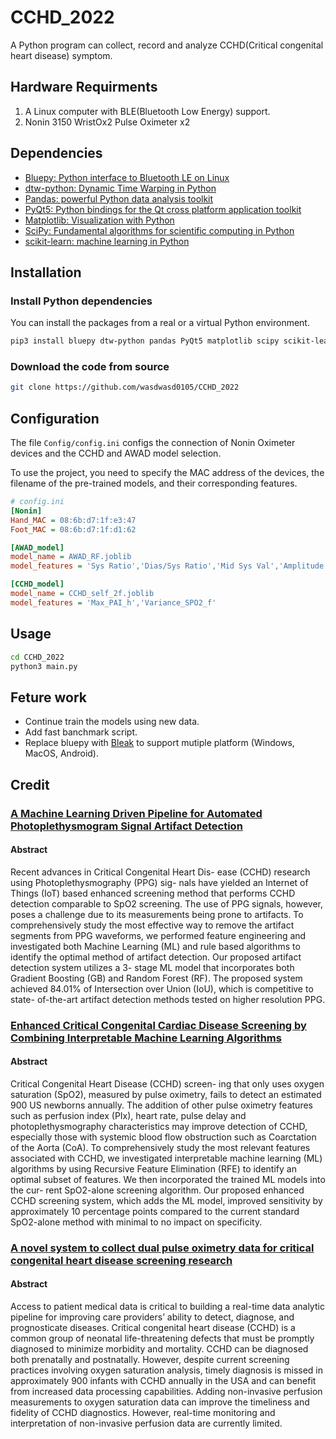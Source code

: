 # CCHD_2022
A Python program can collect, record and analyze CCHD(Critical congenital heart disease) symptom. 

## Hardware Requirments
1. A Linux computer with BLE(Bluetooth Low Energy) support.
2. Nonin 3150 WristOx2 Pulse Oximeter x2

## Dependencies 
- [Bluepy: Python interface to Bluetooth LE on Linux](https://github.com/IanHarvey/bluepy)
- [dtw-python: Dynamic Time Warping in Python](https://dynamictimewarping.github.io/python/)
- [Pandas: powerful Python data analysis toolkit](https://pandas.pydata.org/)
- [PyQt5: Python bindings for the Qt cross platform application toolkit](https://pypi.org/project/PyQt5/)
- [Matplotlib: Visualization with Python](https://matplotlib.org/)
- [SciPy: Fundamental algorithms for scientific computing in Python](https://scipy.org/)
- [scikit-learn: machine learning in Python](https://scikit-learn.org/)

## Installation
### Install Python dependencies
You can install the packages from a real or a virtual Python environment.

```bash
pip3 install bluepy dtw-python pandas PyQt5 matplotlib scipy scikit-learn
```

### Download the code from source
```bash
git clone https://github.com/wasdwasd0105/CCHD_2022
```

## Configuration
The file `Config/config.ini` configs the connection of Nonin Oximeter devices and the CCHD and AWAD model selection. 

To use the project, you need to specify the MAC address of the devices, the filename of the pre-trained models, and their corresponding features. 

```ini
# config.ini
[Nonin]
Hand_MAC = 08:6b:d7:1f:e3:47
Foot_MAC = 08:6b:d7:1f:d1:62

[AWAD_model]
model_name = AWAD_RF.joblib
model_features = 'Sys Ratio','Dias/Sys Ratio','Mid Sys Val','Amplitude'

[CCHD_model]
model_name = CCHD_self_2f.joblib
model_features = 'Max_PAI_h','Variance_SPO2_f'
```

## Usage
```bash
cd CCHD_2022
python3 main.py
```


## Feture work
- Continue train the models using new data.
- Add fast banchmark script.
- Replace bluepy with [Bleak](https://github.com/hbldh/bleak) to support mutiple platform (Windows, MacOS, Android).  

## Credit

### [A Machine Learning Driven Pipeline for Automated Photoplethysmogram Signal Artifact Detection](https://ieeexplore.ieee.org/document/9697930)
#### Abstract
Recent advances in Critical Congenital Heart Dis-
ease (CCHD) research using Photoplethysmography (PPG) sig-
nals have yielded an Internet of Things (IoT) based enhanced
screening method that performs CCHD detection comparable
to SpO2 screening. The use of PPG signals, however, poses a
challenge due to its measurements being prone to artifacts. To
comprehensively study the most effective way to remove the
artifact segments from PPG waveforms, we performed feature
engineering and investigated both Machine Learning (ML) and
rule based algorithms to identify the optimal method of artifact
detection. Our proposed artifact detection system utilizes a 3-
stage ML model that incorporates both Gradient Boosting (GB)
and Random Forest (RF). The proposed system achieved 84.01%
of Intersection over Union (IoU), which is competitive to state-
of-the-art artifact detection methods tested on higher resolution
PPG.


### [Enhanced Critical Congenital Cardiac Disease Screening by Combining Interpretable Machine Learning Algorithms](https://ieeexplore.ieee.org/document/9630111)
#### Abstract
Critical Congenital Heart Disease (CCHD) screen-
ing that only uses oxygen saturation (SpO2), measured by pulse
oximetry, fails to detect an estimated 900 US newborns annually.
The addition of other pulse oximetry features such as perfusion
index (PIx), heart rate, pulse delay and photoplethysmography
characteristics may improve detection of CCHD, especially
those with systemic blood flow obstruction such as Coarctation
of the Aorta (CoA). To comprehensively study the most relevant
features associated with CCHD, we investigated interpretable
machine learning (ML) algorithms by using Recursive Feature
Elimination (RFE) to identify an optimal subset of features.
We then incorporated the trained ML models into the cur-
rent SpO2-alone screening algorithm. Our proposed enhanced
CCHD screening system, which adds the ML model, improved
sensitivity by approximately 10 percentage points compared to
the current standard SpO2-alone method with minimal to no
impact on specificity.

### [A novel system to collect dual pulse oximetry data for critical congenital heart disease screening research](https://www.cambridge.org/core/journals/journal-of-clinical-and-translational-science/article/novel-system-to-collect-dual-pulse-oximetry-data-for-critical-congenital-heart-disease-screening-research/6AAA3E41E270A41ED3417FBCB8123B41)
#### Abstract
Access to patient medical data is critical to building a real-time data analytic pipeline for improving care providers’ ability to detect, diagnose, and prognosticate diseases. Critical congenital heart disease (CCHD) is a common group of neonatal life-threatening defects that must be promptly diagnosed to minimize morbidity and mortality. CCHD can be diagnosed both prenatally and postnatally. However, despite current screening practices involving oxygen saturation analysis, timely diagnosis is missed in approximately 900 infants with CCHD annually in the USA and can benefit from increased data processing capabilities. Adding non-invasive perfusion measurements to oxygen saturation data can improve the timeliness and fidelity of CCHD diagnostics. However, real-time monitoring and interpretation of non-invasive perfusion data are currently limited.